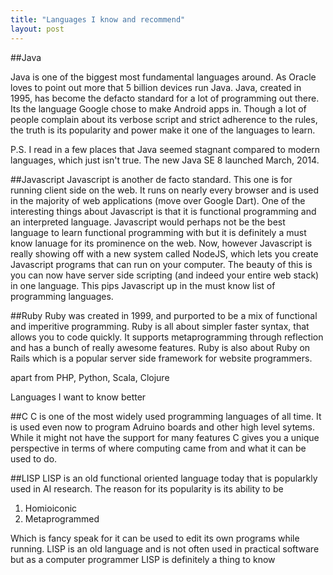 ```yaml
---
title: "Languages I know and recommend"
layout: post
---
```


##Java 

Java is one of the biggest most fundamental languages around. As Oracle loves to point out more that 5 billion devices run Java. 
Java, created in 1995, has become the defacto standard for a lot of programming out there. Its the language Google chose to 
make Android apps in. Though a lot of people complain about its verbose script and strict adherence to the rules, the truth is its
popularity and power make it one of the languages to learn. 

P.S. I read in a few places that Java seemed stagnant compared to modern languages, which just isn't true. The new Java SE 8 launched March, 2014.

##Javascript
Javascript is another de facto standard. This one is for running client side on the web. It runs on nearly every browser and is used in the majority of
web applications (move over Google Dart). One of the interesting things about Javascript is that it is functional programming and an interpreted language. 
Javascript would perhaps not be the best language to learn functional programming with but it is definitely a must know lanuage for its prominence on the web.
Now, however Javascript is really showing off with a new system called NodeJS, which lets you create Javascript programs that can run on your computer.
The beauty of this is you can now have server side scripting (and indeed your entire web stack) in one language. This pips Javascript up in the must know
list of programming languages.


##Ruby
Ruby was created in 1999, and purported to be a mix of functional and imperitive programming. Ruby is all about simpler faster syntax, that allows you 
to code quickly. It supports metaprogramming through reflection and has a bunch of really awesome features. Ruby is also about Ruby on Rails which is 
a popular server side framework for website programmers.

apart from PHP, Python, Scala, Clojure


Languages I want to know better

##C
C is one of the most widely used programming languages of all time. It is used even now to program Adruino boards and other high level sytems.
While it might not have the support for many features C gives you a unique perspective in terms of where computing came from and what it can be used to do.


##LISP
LISP is an old functional oriented language today that is popularkly used in AI research. The reason for its popularity is its ability to be 

1. Homioiconic
2. Metaprogrammed

Which is fancy speak for it can be used to edit its own programs while running. LISP is an old language and is not often used in practical software but as a computer programmer LISP is definitely a thing to know